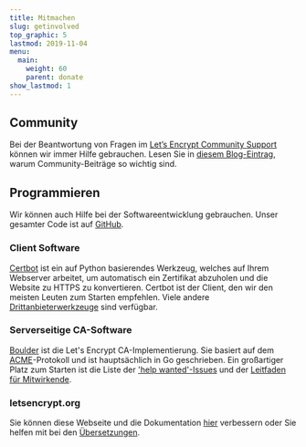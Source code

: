 ```yaml
---
title: Mitmachen
slug: getinvolved
top_graphic: 5
lastmod: 2019-11-04
menu:
  main:
    weight: 60
    parent: donate
show_lastmod: 1
---
```



## Community

Bei der Beantwortung von Fragen im [Let’s Encrypt Community Support](https://community.letsencrypt.org/) können wir immer Hilfe gebrauchen. Lesen Sie in [diesem Blog-Eintrag](/2015/08/13/lets-encrypt-community-support.html), warum Community-Beiträge so wichtig sind.

## Programmieren

Wir können auch Hilfe bei der Softwareentwicklung gebrauchen. Unser gesamter Code ist auf [GitHub](https://github.com/letsencrypt/).

### Client Software

[Certbot](https://github.com/certbot/certbot) ist ein auf Python basierendes Werkzeug, welches auf Ihrem Webserver arbeitet, um automatisch ein Zertifikat abzuholen und die Website zu HTTPS zu konvertieren. Certbot ist der Client, den wir den meisten Leuten zum Starten empfehlen. Viele andere [Drittanbieterwerkzeuge](/docs/client-options) sind verfügbar.

### Serverseitige CA-Software

[Boulder](https://github.com/letsencrypt/boulder) ist die Let's Encrypt CA-Implementierung. Sie basiert auf dem [ACME](https://tools.ietf.org/html/rfc8555)-Protokoll und ist hauptsächlich in Go geschrieben. Ein großartiger Platz zum Starten ist die Liste der ['help wanted'-Issues](https://github.com/letsencrypt/boulder/labels/help%20wanted) und der [Leitfaden für Mitwirkende](https://github.com/letsencrypt/boulder/blob/main/docs/CONTRIBUTING.md).

### letsencrypt.org

Sie können diese Webseite und die Dokumentation [hier](https://github.com/letsencrypt/website) verbessern oder Sie helfen mit bei den [Übersetzungen](https://crowdin.com/project/lets-encrypt-website).
